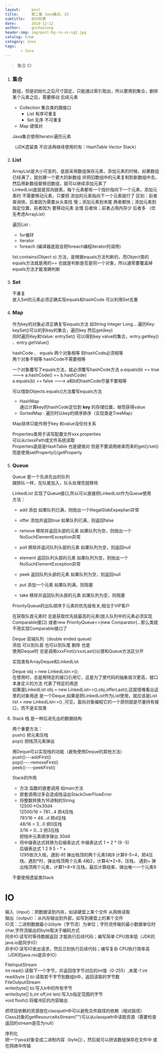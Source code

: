 ```yaml
---
layout:     post
title:      第二篇 Java集合、IO
subtitle:   知识积累
date:       2018-12-12
author:     guchaolong
header-img: img/post-bg-re-vs-ng2.jpg
catalog: true
category: Java
tags:
       - Java
---
```

>集合 IO

1. ### 集合
    数组，但是初始化之后尺寸固定，只能通过索引取出，所以要用到集合，删除某个元素之后，需要移动
    后续元素
    
    + Collection 集合类的跟接口
        + List 有序可重复
        + Set 无序 不可重复
    + Map 键值对
    
    Java集合使用Iterator遍历元素
    
    （JDK遗留类 不应该再继续使用的有：HashTable Vector Stack）
    
2. ### List
    ArrayList是大小可变的，底层采用数组保存元素，添加元素的时候，如果数组已经满了，就创建一个更大的新数组
    并把旧数组中的元素复制到新数组中去，然后用新数组替换旧数组，就可以继续添加元素了  
    LinkedList底层是双向链表，每个元素都有一个指针指向下一个元素，添加元素时 不需要移动元素，只要把
    添加的元素指向下一个元素就行了
    区别：前者查询快，后者因为需要从头查找 慢；添加元素到末尾 两者都快；添加元素到指定位置，前者因为
    要移动元素 会慢 后者快；前者占用内存少 后者多 （优先考虑ArrayList）
    
    遍历List<E> :  
    + for循环
    + iterator
    + foreach (编译器底层会把foreach编程iterator的调用)
    
    list.contains(Object o) 方法，是根据equals方法判断的，而Object类的equals方法就是用的==
    也就是判断是否是同一个对象，所以通常要覆盖掉equals方法才能准确判断
    
3. ### Set
    不重复  
    放入Set的元素必须正确实现equals和hashCode
    可以利用Set去重
    
4. ### Map
    作为key的对象必须正确复写equals方法 如String Integer Long...
    遍历Key: keySet()可以的到key的集合，遍历key 然后get(key)  
    同时遍历Key和Value: entrySet() 可以得到key value的集合，entry.getKey() 、entry.getValue()  
    
    hashCode 、 equals
    两个对象相等 则hashCode必须相等  
    两个对象不相等 hashCode不需要相等
    
    一个对象覆写了equals方法，就必须覆写hashCode方法
    a.equals(b) == true  ---> a.hashCode() == b.hashCode(  
    a.equals(b) == false ---> a和b的hashCode尽量不要相等
    
    可以借助Objects.equals()方法覆写equals方法
    
    + HashMap  
       通过计算key的hashCode定位到 **key** 的存储位置，继而获得value
    + SortedMap : 遍历时以key的顺序排序（实现类是TreeMap）
    
    Map排序只能作用于key 和value没任何关系  
    
    Properties类用于读写配置文件xxx.properties  
    可以从classPath或文件系统读取  
    Properties底层是HashTable 也是键值对
    但是不要调用继承而来的get()/set()  而是使用setProperty()/getProperty
    
5. ### Queue
    Queue<E> 是一个先进先出的队列  
    跟排队一样，在队尾加入，队头处理完就移除  
    
    LinkedList<E> 实现了Queue<E>接口,所以可以直接把LinkedList作为Queue使用  
    方法： 
    + add     添加                     如果队列已满，则抛出一个IIIegaISlabEepeplian异常
    + offer   添加并返回true           如果队列已满，则返回false
    
    + remove  移除并返回头部的元素     如果队列为空，则抛出一个NoSuchElementException异常
    + poll    移除并返问队列头部的元素 如果队列为空，则返回null
    
    + element 返回队列头部的元素       如果队列为空，则抛出一个NoSuchElementException异常
    + peek    返回队列头部的元素       如果队列为空，则返回null
    
    + put     添加一个元素             如果队列满，则阻塞
    + take    移除并返回队列头部的元素 如果队列为空，则阻塞  
    
    PriorityQueue<E>的出队顺序于元素的优先级有关,相当于VIP客户   
     
    在获取队首元素时 总是获取优先级最高的元素(放入队列中的元素必须实现Comparable接口)
    或者new PriorityQueue<>(new Comparator<T>(...那么类就不用实现Comparable接口了  
    
    Deque<E> 双端队列（double ended queue)  
    添加 可以到队首 也可以到队尾
    删除 也是  
    使用Deque<E>时 总是调用xxxFirst()/xxxLast()以便和Queue方法区分开  
     
    实现类有ArrayDeque和LinkedList  
    
    Deque<String> obj = new LinkedList<>();  
    在使用时，总是用特定的接口引用它，这是为了使代码的抽象层次更高，接口本身定义的方法
    代表了特定的用途  
    如果是LinkedList<String> obj = new LinkedList<>();obj.offerLast();这就很难看出这里的对象用途
    是一个Deque,如果是把LinkedList作为List使用，就应该是List<String> list = new LinkedList<>()
    ,可见，面向对象编程它的一个原则就是尽量持有接口，而不是实现类  
    
6. Stack 栈
    是一种后进先出的数据结构  
    
    两个重要方法：  
    push() 把元素压栈  
    pop() 把栈顶元素弹出  
    
    用Deque可以实现栈的功能（避免使用Deque的其他方法）  
    push()---addFirst()  
    pop()----removeFirst()  
    peek()----peekFirst()  
    
    Stack的作用  
    + 方法 函数的嵌套调用 如main方法   
    + 嵌套调用过多会造成栈溢出StackOverFlowError  
    + 将整数转换为16进制的String  
    12500->Ox30d4  
    12500/16 = 781...4   把4压栈  
    781/16 = 48...d   把d压栈  
    48/16 = 3...0   把0压栈  
    3/16 = 0...3   把3压栈  
    把栈中元素顺序弹出 30d4
    + 将中缀表达式转换为后缀表达式
    中缀表达式 1 + 2 * (9 -5)  
    后缀表达式 1 2 9 5 - * +  
    1295依次入栈，遇到-时 弹出栈顶的两个元素5和9 计算9-5=4，把4压栈，遇到*时，弹出栈顶两个元素
    4和2，计算4/*2=8，压栈， 遇到+ 弹出栈顶两个元素，计算1+8=9 压栈，最后计算结束，弹出唯一一个元素9  
    
    不要使用遗留类Stack
    
# IO
    
输入（input）：把数据读到内存，如读硬盘上某个文件 从网络读取  
输出（output）：从内存输出到外部，如写到硬盘上的某个文件  
IO流：二进制数据最小以byte（字节流）为单位；字符流传输的最小数据单位时char,字符流输出的byte取决于编码方式  
同步IO:读写时等待数据返回 才能执行后续代码；编写简单 CPU效率低（JDK的java.io是同步IO）  
异步IO:读写IO发出请求，然后立刻执行后续代码；编写复杂 CPU执行效率高（JDK的java.nio是异步IO）  

FileInputStream  
    int read():读取下一个字节，并返回改字节对应的int值（0-255）,末尾-1
    int read(byte [] b):读取若干字节到数组b中，返回读取的字节数  
FileOutputStream  
    write(byte[] b):写入b中的所有字节  
    write(byte[] b,int off,int len):写入b指定范围的字节  
    void flush():将缓冲区的内容输出  
    
把项目依赖的资源放在classpath中可以避免文件路径的依赖（相对路径）  
Class对象的getResourceAsStream("")可以从classpath中读取资源（需要检查返回的stream是否为null）  

序列化  
把一个java对象变成二进制内容（byte[]），然后就可以把该数组保存在文件中 或在网络中传输
    

